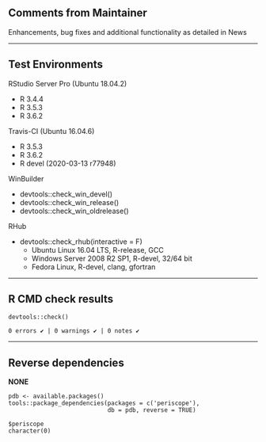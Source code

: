 ## Comments from Maintainer

Enhancements, bug fixes and additional functionality as detailed in News

---  
    
## Test Environments
    

RStudio Server Pro (Ubuntu 18.04.2)  

* R 3.4.4  
* R 3.5.3  
* R 3.6.2

Travis-CI (Ubuntu 16.04.6)

* R 3.5.3
* R 3.6.2
* R devel (2020-03-13 r77948)

WinBuilder

* devtools::check_win_devel()  
* devtools::check_win_release()  
* devtools::check_win_oldrelease()  

RHub

* devtools::check_rhub(interactive = F)  
  * Ubuntu Linux 16.04 LTS, R-release, GCC
  * Windows Server 2008 R2 SP1, R-devel, 32/64 bit
  * Fedora Linux, R-devel, clang, gfortran

---  
    
## R CMD check results
    
    
```
devtools::check()  

0 errors ✔ | 0 warnings ✔ | 0 notes ✔
```

---  
    
## Reverse dependencies
    
**NONE**
    
```
pdb <- available.packages()
tools::package_dependencies(packages = c('periscope'),
                            db = pdb, reverse = TRUE)

$periscope  
character(0)
```

